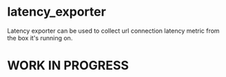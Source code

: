 # latency_exporter
Latency exporter can be used to collect url connection latency metric from the box it's running on.


# WORK IN PROGRESS